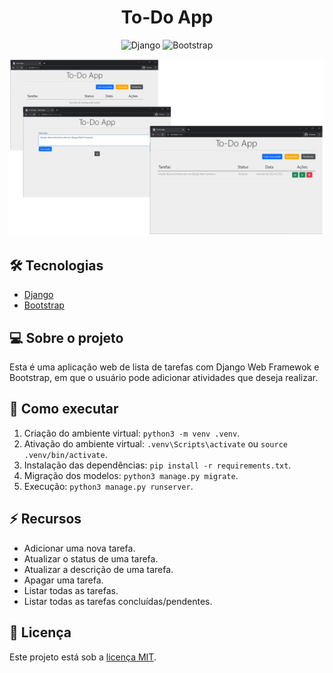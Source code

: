 <h1 align="center">To-Do App</h1>

<p align="center">
  <img alt="Django" src="https://img.shields.io/badge/django-v.3.2.6-brightgreen">
  <img alt="Bootstrap" src="https://img.shields.io/badge/bootstrap-v.5.1.0-blueviolet">
</p>

<p align="center">
  <img alt="To-Do App" src="./.github/to-do-app.png">
</p>

## :hammer_and_wrench: Tecnologias
- [Django](https://docs.djangoproject.com/en/3.2/)
- [Bootstrap](https://getbootstrap.com/docs/5.1/getting-started/introduction/)

## :computer: Sobre o projeto
Esta é uma aplicação web de lista de tarefas com Django Web Framewok e Bootstrap, em que o usuário pode adicionar atividades que deseja realizar.

## :rocket: Como executar
1. Criação do ambiente virtual: `python3 -m venv .venv`.
2. Ativação do ambiente virtual: `.venv\Scripts\activate` ou `source .venv/bin/activate`.
3. Instalação das dependências: `pip install -r requirements.txt`.
4. Migração dos modelos: `python3 manage.py migrate`.
5. Execução: `python3 manage.py runserver`.

## :zap: Recursos
- Adicionar uma nova tarefa.
- Atualizar o status de uma tarefa.
- Atualizar a descrição de uma tarefa.
- Apagar uma tarefa.
- Listar todas as tarefas.
- Listar todas as tarefas concluídas/pendentes.

## :page_facing_up: Licença
Este projeto está sob a [licença MIT](LICENSE).
